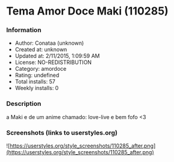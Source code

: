 # Tema Amor Doce Maki (110285)

### Information
- Author: Conataa (unknown)
- Created at: unknown
- Updated at: 2/11/2015, 1:09:59 AM
- License: NO-REDISTRIBUTION
- Category: amordoce
- Rating: undefined
- Total installs: 57
- Weekly installs: 0


### Description
a Maki e de um anime chamado: love-live e bem fofo <3


### Screenshots (links to userstyles.org)
![https://userstyles.org/style_screenshots/110285_after.png](https://userstyles.org/style_screenshots/110285_after.png)


